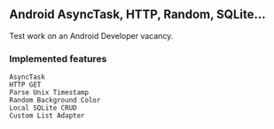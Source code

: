 ##	Android AsyncTask, HTTP, Random, SQLite...

Test work on an Android Developer vacancy.

### Implemented features
```
AsyncTask
HTTP GET
Parse Unix Timestamp
Random Background Color
Local SQLite CRUD
Custom List Adapter
```